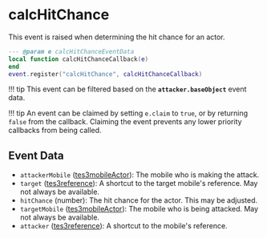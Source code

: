 # calcHitChance

This event is raised when determining the hit chance for an actor.

```lua
--- @param e calcHitChanceEventData
local function calcHitChanceCallback(e)
end
event.register("calcHitChance", calcHitChanceCallback)
```

!!! tip
	This event can be filtered based on the **`attacker.baseObject`** event data.

!!! tip
	An event can be claimed by setting `e.claim` to `true`, or by returning `false` from the callback. Claiming the event prevents any lower priority callbacks from being called.

## Event Data

* `attackerMobile` ([tes3mobileActor](../../types/tes3mobileActor)): The mobile who is making the attack.
* `target` ([tes3reference](../../types/tes3reference)): A shortcut to the target mobile's reference. May not always be available.
* `hitChance` (number): The hit chance for the actor. This may be adjusted.
* `targetMobile` ([tes3mobileActor](../../types/tes3mobileActor)): The mobile who is being attacked. May not always be available.
* `attacker` ([tes3reference](../../types/tes3reference)): A shortcut to the mobile's reference.

